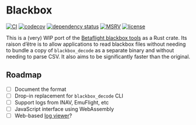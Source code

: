 # Blackbox

[![CI](https://github.com/wetheredge/blackbox/actions/workflows/ci.yaml/badge.svg)](https://github.com/wetheredge/blackbox/actions/workflows/ci.yaml)
[![codecov](https://codecov.io/gh/wetheredge/blackbox/branch/main/graph/badge.svg?token=A89G71SJSD)](https://codecov.io/gh/wetheredge/blackbox)
[![dependency status](https://deps.rs/repo/github/wetheredge/blackbox/status.svg)](https://deps.rs/repo/github/wetheredge/blackbox)
[![MSRV](https://img.shields.io/static/v1?logo=rust&label=MSRV&color=dea584&message=1.64)](https://github.com/rust-lang/rust/blob/master/RELEASES.md)
[![license](https://img.shields.io/github/license/wetheredge/blackbox)](https://github.com/wetheredge/blackbox/blob/main/COPYING)

This is a (very) WIP port of the [Betaflight blackbox tools][tools] as a Rust
crate. Its raison d’être is to allow applications to read blackbox files without
needing to bundle a copy of `blackbox_decode` as a separate binary and without
needing to parse CSV. It also aims to be significantly faster than the original.

## Roadmap

- [ ] Document the format
- [ ] Drop-in replacement for `blackbox_decode` CLI
- [ ] Support logs from INAV, EmuFlight, etc
- [ ] JavaScript interface using WebAssembly
- [ ] Web-based [log viewer][viewer]?

[tools]: https://github.com/betaflight/blackbox-tools
[viewer]: https://github.com/betaflight/blackbox-log-viewer

